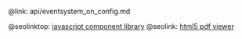 @link: api/eventsystem_on_config.md

@seolinktop: [javascript component library](https://webix.com)
@seolink: [html5 pdf viewer](https://webix.com/widget/html5_pdf_viewer/)